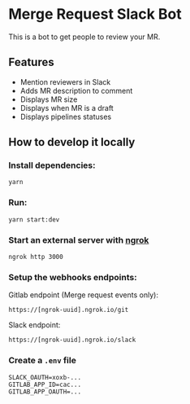# Merge Request Slack Bot

This is a bot to get people to review your MR.

## Features

- Mention reviewers in Slack
- Adds MR description to comment
- Displays MR size
- Displays when MR is a draft
- Displays pipelines statuses

## How to develop it locally

### Install dependencies:

```
yarn
```

### Run:

```
yarn start:dev
```

### Start an external server with [ngrok](ngrok.com)

```
ngrok http 3000
```

### Setup the webhooks endpoints:

Gitlab endpoint (Merge request events only):

```
https://[ngrok-uuid].ngrok.io/git
```

Slack endpoint:

```
https://[ngrok-uuid].ngrok.io/slack
```

### Create a `.env` file

```
SLACK_OAUTH=xoxb-...
GITLAB_APP_ID=cac...
GITLAB_APP_OAUTH=...
```
